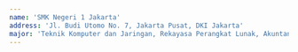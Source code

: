 ```yaml
---
name: 'SMK Negeri 1 Jakarta'
address: 'Jl. Budi Utomo No. 7, Jakarta Pusat, DKI Jakarta'
major: 'Teknik Komputer dan Jaringan, Rekayasa Perangkat Lunak, Akuntansi, Otomotif'
---
```


